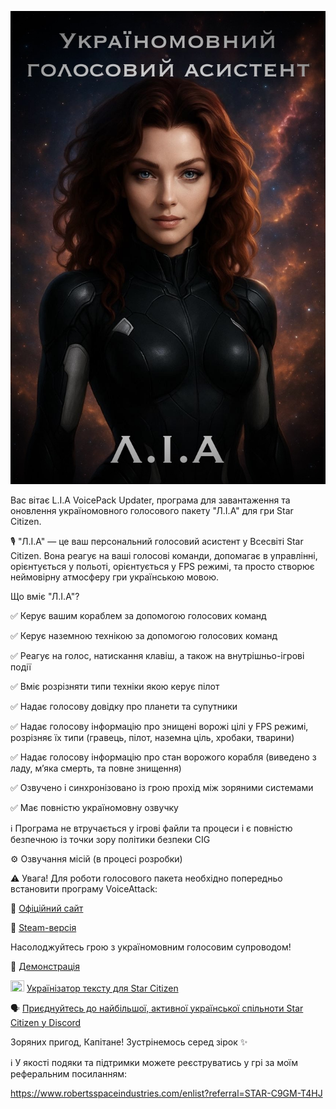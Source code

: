 ![](https://raw.githubusercontent.com/AlexLiberty/StarCitizen_VoicePack_Updater_Releases/refs/heads/main/assets/IMG_7075.jpeg)

Вас вітає L.I.A VoicePack Updater, програма для завантаження та оновлення україномовного голосового пакету "Л.І.А" для гри Star Citizen.

🎙️ "Л.І.А" — це ваш персональний голосовий асистент у Всесвіті Star Citizen. Вона реагує на ваші голосові команди, допомагає в управлінні, орієнтується у польоті, орієнтується у FPS режимі, та просто створює неймовірну атмосферу гри українською мовою.

Що вміє "Л.І.А"? 

✅  Керує вашим кораблем за допомогою голосових команд

✅  Керує наземною технікою за допомогою голосових команд

✅  Реагує на голос, натискання клавіш, а також на внутрішньо-ігрові події

✅  Вміє розрізняти типи техніки якою керує пілот

✅  Надає голосову довідку про планети та супутники

✅  Надає голосову інформацію про знищені ворожі цілі у FPS режимі, розрізняє їх типи (гравець, пілот, наземна ціль, хробаки, тварини)

✅  Надає голосову інформацію про стан ворожого корабля (виведено з ладу, мʼяка смерть, та повне знищення)

✅  Озвучено і синхронізовано із грою прохід між зоряними системами

✅  Має повністю україномовну озвучку

ℹ️  Програма не втручається у ігрові файли та процеси і є повністю безпечною із точки зору політики безпеки CIG

⚙️  Озвучання місій (в процесі розробки)

⚠️ Увага! Для роботи голосового пакета необхідно попередньо встановити програму VoiceAttack:

🔗 [Офіційний сайт](https://voiceattack.com/)

🔗 [Steam-версія](https://store.steampowered.com/app/3046550/VoiceAttack_v2/)

Насолоджуйтесь грою з україномовним голосовим супроводом!

🎥 [Демонстрація](https://youtu.be/7yMUlsU29iQ)

<img src="https://em-content.zobj.net/thumbs/240/apple/354/flag-ukraine_1f1fa-1f1e6.png" width="22" height="18" />  [Українізатор тексту для Star Citizen](https://scloc.pp.ua/)

🗣️ [Приєднуйтесь до найбільшої, активної української спільноти Star Citizen у Discord](https://discord.gg/qRAdsFcV)

Зоряних пригод, Капітане! Зустрінемось серед зірок ✨

ℹ️ У якості подяки та підтримки можете реєструватись у грі за моїм реферальним посиланням:

https://www.robertsspaceindustries.com/enlist?referral=STAR-C9GM-T4HJ
